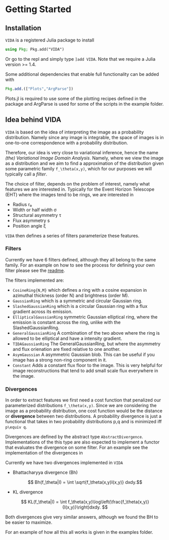 # Getting Started


## Installation
`VIDA` is a registered Julia package to install
```julia
using Pkg; Pkg.add("VIDA")
```
Or go to the repl and simply type `]add VIDA`. Note that we require a Julia version >= 1.4.

Some additional dependencies that enable full functionality can be added with
```julia
Pkg.add.(["Plots","ArgParse"])
```
Plots.jl is required to use some of the plotting recipes defined in the package and ArgParse is used for some of the scripts in the example folder.

## Idea behind VIDA
`VIDA` is based on the idea of interpreting the image as a probability distribution. Namely since any image is integrable, the space of images is in one-to-one correspondence with a probability distribution.

Therefore, our idea is very close to variational inference, hence the name *(the) Variational Image Domain Analysis*. Namely, where we view the image as a distribution and we aim to find a approximation of the distribution given some parametric family ``f_\theta(x,y)``, which for our purposes we will typically call a *filter*.

The choice of filter, depends on the problem of interest, namely what features we are interested in. Typically for the Event Horizon Telescope (EHT) where the images tend to be rings, we are interested in

 - Radius r₀
 - Width or half width σ
 - Structural asymmetry τ
 - Flux asymmetry s
 - Position angle ξ

`VIDA` then defines a series of filters parameterize these features.

### Filters
Currently we have 6 filters defined, although they all belong to the same family. For an example on how to see the process for defining your own filter please see the [readme](https://github.com/ptiede/VIDA.jl/blob/master/README.md).

The filters implemented are:

 - `CosineRing{N,M}` which defines a ring with a cosine expansion in azimuthal thickness (order N) and brightness (order M).
 - `GaussianRing` which is a symmetric and circular Gaussian ring.
 - `SlashedGaussianRing` which is a circular Gaussian ring with a flux gradient across its emission.
 - `EllipticalGaussianRing` symmetric Gaussian elliptical ring, where the emission is constant across the ring, unlike with the SlashedGaussianRing.
 - `GeneralGaussianRing` A combination of the two above where the ring is allowed to be elliptical and have a intensity gradient.
 - `TIDAGaussianRing` The GeneralGaussianRing, but where the asymmetry and flux orienation are fixed relative to one another.
 - `AsymGaussian` A asymmetric Gaussian blob. This can be useful if you image has a strong non-ring component in it.
 - `Constant` Adds a constant flux floor to the image. This is very helpful for image reconstructions that tend to add small scale flux everywhere in the image.

### Divergences
In order to extract features we first need a cost function that penalized our parameterized distributions ``f_\theta(x,y)``. Since we are considering the image as a probability distribution, one cost function would be the distance or **divergence** between two distributions. A probability divergence is just a functional that takes in two probability distributions p,q and is minimized iff ``p\equiv q``. 

Divergences are defined by the abstract type `AbstractDivergence`. Implementations of the this type are also expected to implement a functor that evaluates the divergence on some filter. For an example see the implementation of the divergences in 

Currently we have two divergences implemented in `VIDA`
 - Bhattacharyya divergence (Bh)

```math
 Bh(f_\theta|I) = \int \sqrt{f_\theta(x,y)I(x,y)} dxdy.
```

 - KL divergence 
```math
 KL(f_\theta|I) = \int f_\theta(x,y)\log\left(\frac{f_\theta(x,y)}{I(x,y)}\right)dxdy. 
```
Both divergences give very similar answers, although we found the BH to be easier to maximize.



For an example of how all this all works is given in the examples folder.
